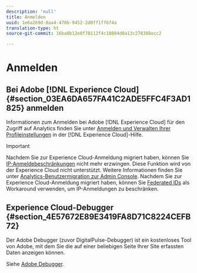 ```yaml
---
description: 'null'
title: Anmelden
uuid: 1e6a269d-8aa4-470b-9452-2d0ff1ff6f4a
translation-type: ht
source-git-commit: 16ba0b12e0f70112f4c10804d0a13c278388ecc2

---
```



# Anmelden

## Bei Adobe [!DNL Experience Cloud] {#section_03EA6DA657FA41C2ADE5FFC4F3AD1825} anmelden

Informationen zum Anmelden bei Adobe [!DNL Experience Cloud] für den Zugriff auf Analytics finden Sie unter [Anmelden und Verwalten Ihrer Profileinstellungen](https://marketing.adobe.com/resources/help/de_DE/mcloud/getting-started-experience-cloud.html) in der [!DNL Experience Cloud]-Hilfe.

>[!IMPORTANT]
>
>Nachdem Sie zur Experience Cloud-Anmeldung migriert haben, können Sie [IP-Anmeldebeschränkungen](/help/admin/company/security-manager.md) nicht mehr erzwingen. Diese Funktion wird von der Experience Cloud nicht unterstützt. Weitere Informationen finden Sie unter [Analytics-Benutzermigration zur Admin Console](https://marketing.adobe.com/resources/help/de_DE/experience-cloud/admin-console/analytics-migration/). Nachdem Sie zur Experience Cloud-Anmeldung migriert haben, können Sie [Federated IDs](https://spark.adobe.com/page/JeSB8EPEQIvjD/) als Workaround verwenden, um IP-Anmeldungen zu beschränken.

## Experience Cloud-Debugger {#section_4E57672E89E3419FA8D71C8224CEFB72}

Der Adobe Debugger (zuvor DigitalPulse-Debugger) ist ein kostenloses Tool von Adobe, mit dem Sie die auf einer beliebigen Seite Ihrer Site erfassten Daten anzeigen können.

Siehe [Adobe Debugger](https://chrome.google.com/webstore/detail/adobe-experience-cloud-de/ocdmogmohccmeicdhlhhgepeaijenapj).
